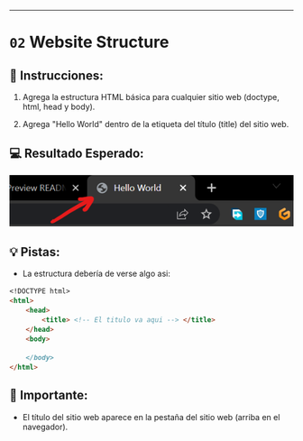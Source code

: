 ---

# `02` Website Structure

## 📝 Instrucciones:

1. Agrega la estructura HTML básica para cualquier sitio web (doctype, html, head y body).

2. Agrega "Hello World" dentro de la etiqueta del título (title) del sitio web.

## 💻 Resultado Esperado:

![Website title example](../../.learn/assets/02-website-structure.png?raw=true)

## 💡 Pistas:

+ La estructura debería de verse algo asi:

```md
<!DOCTYPE html>
<html>
	<head>
		<title> <!-- El titulo va aqui --> </title>
	</head>
	<body>

	</body>
</html>
```
 
## 🔎 Importante:

+ El título del sitio web aparece en la pestaña del sitio web (arriba en el navegador).


